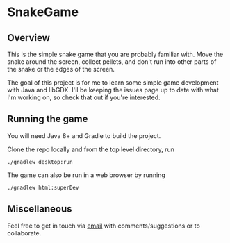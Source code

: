 # SnakeGame

## Overview

This is the simple snake game that you are probably familiar with. Move the snake around the screen, collect pellets, and don't run into other parts of the snake
or the edges of the screen.

The goal of this project is for me to learn some simple game development with Java and libGDX. I'll be keeping the issues page up to date with what I'm working on,
so check that out if you're interested.

## Running the game

You will need Java 8+ and Gradle to build the project.

Clone the repo locally and from the top level directory, run
```
./gradlew desktop:run
```

The game can also be run in a web browser by running
```
./gradlew html:superDev
```

## Miscellaneous

Feel free to get in touch via [email](mailto:jarkle00@outlook.com) with comments/suggestions or to collaborate.
